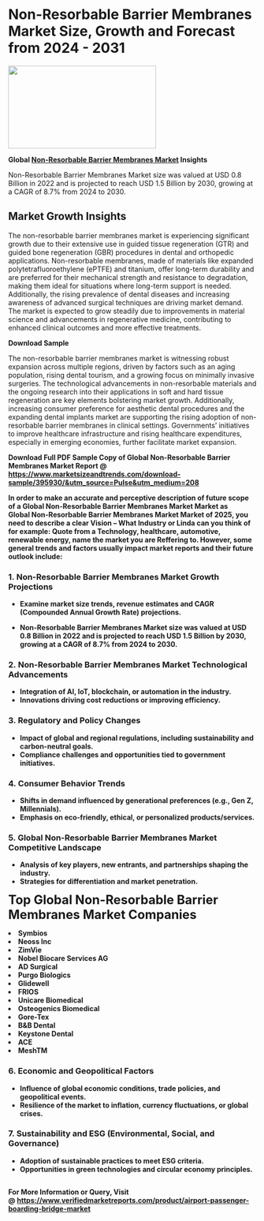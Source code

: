 <H1>Non-Resorbable Barrier Membranes Market Size, Growth and Forecast from 2024 - 2031</H1><img class="aligncenter size-medium wp-image-584254" src="https://thirdeyenews.in/wp-content/uploads/2024/09/Global-Market-Research-300x168.jpeg" alt="" width="300" height="168" /><p><strong>Global&nbsp;<a href="https://www.marketsizeandtrends.com/download-sample/395930/&amp;utm_source=Pulse&amp;utm_medium=208">Non-Resorbable Barrier Membranes Market</a> Insights</strong></p><p>Non-Resorbable Barrier Membranes Market size was valued at USD 0.8 Billion in 2022 and is projected to reach USD 1.5 Billion by 2030, growing at a CAGR of 8.7% from 2024 to 2030.</p><p><h2>Market Growth Insights</h2> <p>The non-resorbable barrier membranes market is experiencing significant growth due to their extensive use in guided tissue regeneration (GTR) and guided bone regeneration (GBR) procedures in dental and orthopedic applications. Non-resorbable membranes, made of materials like expanded polytetrafluoroethylene (ePTFE) and titanium, offer long-term durability and are preferred for their mechanical strength and resistance to degradation, making them ideal for situations where long-term support is needed. Additionally, the rising prevalence of dental diseases and increasing awareness of advanced surgical techniques are driving market demand. The market is expected to grow steadily due to improvements in material science and advancements in regenerative medicine, contributing to enhanced clinical outcomes and more effective treatments.</p> <p><strong>Download Sample</strong></p> <p>The non-resorbable barrier membranes market is witnessing robust expansion across multiple regions, driven by factors such as an aging population, rising dental tourism, and a growing focus on minimally invasive surgeries. The technological advancements in non-resorbable materials and the ongoing research into their applications in soft and hard tissue regeneration are key elements bolstering market growth. Additionally, increasing consumer preference for aesthetic dental procedures and the expanding dental implants market are supporting the rising adoption of non-resorbable barrier membranes in clinical settings. Governments’ initiatives to improve healthcare infrastructure and rising healthcare expenditures, especially in emerging economies, further facilitate market expansion.</p> <p><strong></p><p><span class=""><strong>Download Full PDF Sample Copy of Global Non-Resorbable Barrier Membranes Market Report</strong> @ <a href="https://www.marketsizeandtrends.com/download-sample/395930/&amp;utm_source=Pulse&amp;utm_medium=208" target="_blank">https://www.marketsizeandtrends.com/download-sample/395930/&amp;utm_source=Pulse&amp;utm_medium=208</a></span></p><p>In order to make an accurate and perceptive description of future scope of a Global&nbsp;Non-Resorbable Barrier Membranes Market Market as Global&nbsp;Non-Resorbable Barrier Membranes Market Market of 2025, you need to describe a clear Vision &ndash; What Industry or Linda can you think of for example: Quote from a Technology, healthcare, automotive, renewable energy, name the market you are Reffering to. However, some general trends and factors usually impact market reports and their future outlook include:</p><h3>1.&nbsp;<strong>Non-Resorbable Barrier Membranes Market Growth Projections</strong></h3><ul><li>Examine market size trends, revenue estimates and CAGR (Compounded Annual Growth Rate) projections.</li><li><p>Non-Resorbable Barrier Membranes Market size was valued at USD 0.8 Billion in 2022 and is projected to reach USD 1.5 Billion by 2030, growing at a CAGR of 8.7% from 2024 to 2030.</p></li></ul><h3>2.&nbsp;<strong>Non-Resorbable Barrier Membranes Market Technological Advancements</strong></h3><ul><li>Integration of AI, IoT, blockchain, or automation in the industry.</li><li>Innovations driving cost reductions or improving efficiency.</li></ul><h3>3.&nbsp;<strong>Regulatory and Policy Changes</strong></h3><ul><li>Impact of global and regional regulations, including sustainability and carbon-neutral goals.</li><li>Compliance challenges and opportunities tied to government initiatives.</li></ul><h3>4.&nbsp;<strong>Consumer Behavior Trends</strong></h3><ul><li>Shifts in demand influenced by generational preferences (e.g., Gen Z, Millennials).</li><li>Emphasis on eco-friendly, ethical, or personalized products/services.</li></ul><h3>5.&nbsp;<strong>Global Non-Resorbable Barrier Membranes Market Competitive Landscape</strong></h3><ul><li>Analysis of key players, new entrants, and partnerships shaping the industry.</li><li>Strategies for differentiation and market penetration.</li></ul><p data-pm-slice="1 1 []"><span style="color: inherit; font-family: inherit; font-size: 25px;">Top Global Non-Resorbable Barrier Membranes Market Companies</span></p><div class="" data-test-id=""><p><li>Symbios</li><li> Neoss Inc</li><li> ZimVie</li><li> Nobel Biocare Services AG</li><li> AD Surgical</li><li> Purgo Biologics</li><li> Glidewell</li><li> FRIOS</li><li> Unicare Biomedical</li><li> Osteogenics Biomedical</li><li> Gore-Tex</li><li> B&B Dental</li><li> Keystone Dental</li><li> ACE</li><li> MeshTM</li></p></div><h3>6.&nbsp;<strong>Economic and Geopolitical Factors</strong></h3><ul><li>Influence of global economic conditions, trade policies, and geopolitical events.</li><li>Resilience of the market to inflation, currency fluctuations, or global crises.</li></ul><h3>7.&nbsp;<strong>Sustainability and ESG (Environmental, Social, and Governance)</strong></h3><ul><li>Adoption of sustainable practices to meet ESG criteria.</li><li>Opportunities in green technologies and circular economy principles.</li></ul><h2><strong style="font-size: 14px;">For More Information or Query, Visit @&nbsp;</strong><a style="background-color: #ffffff; font-size: 14px;" href="https://www.marketsizeandtrends.com/report/non-resorbable-barrier-membranes-market/" target="_blank">https://www.verifiedmarketreports.com/product/airport-passenger-boarding-bridge-market</a></h2>
